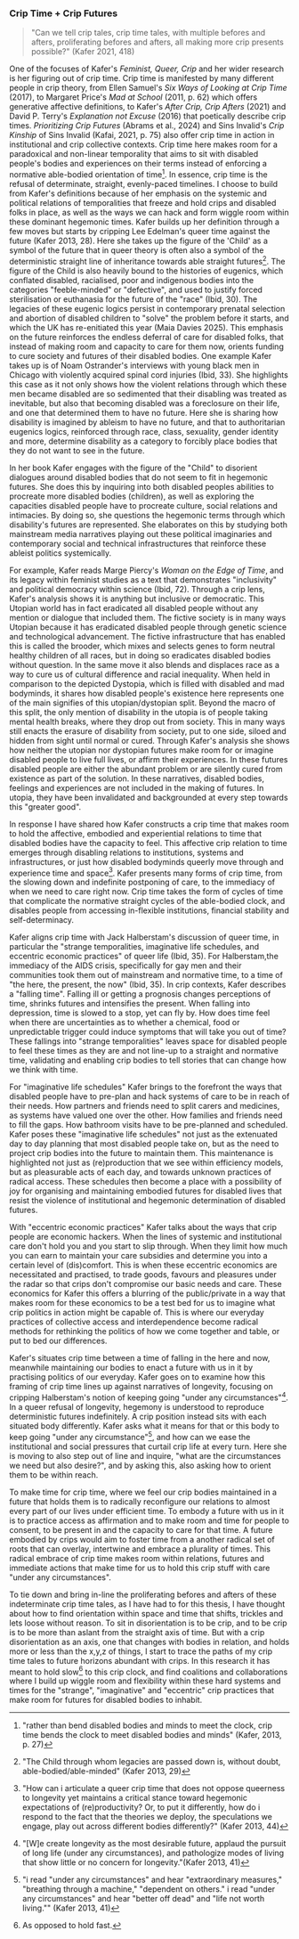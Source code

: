 ### Crip Time + Crip Futures

> "Can we tell crip tales, crip time tales, with multiple befores and afters, proliferating befores and afters, all making more crip presents possible?" (Kafer 2021, 418)

One of the focuses of Kafer's *Feminist, Queer, Crip* and her wider research is her figuring out of crip time. Crip time is manifested by many different people in crip theory, from Ellen Samuel's *Six Ways of Looking at Crip Time* (2017), to Margaret Price's *Mad at School* (2011, p. 62) which offers generative affective definitions, to Kafer's *After Crip, Crip Afters* (2021) and David P. Terry's *Explanation not Excuse* (2016) that poetically describe crip times. *Prioritizing Crip Futures* (Abrams et al., 2024) and Sins Invalid's *Crip Kinship* of Sins Invalid (Kafai, 2021, p. 75) also offer crip time in action in institutional and crip collective contexts. Crip time here makes room for a paradoxical and non-linear temporality that aims to sit with disabled people's bodies and experiences on their terms instead of enforcing a normative able-bodied orientation of time[^r12]. In essence, crip time is the refusal of determinate, straight, evenly-paced timelines. I choose to build from Kafer's definitions because of her emphasis on the systemic and political relations of temporalities that freeze and hold crips and disabled folks in place, as well as the ways we can hack and form wiggle room within these dominant hegemonic times. Kafer builds up her definition through a few moves but starts by cripping Lee Edelman's queer time against the future (Kafer 2013, 28). Here she takes up the figure of the 'Child' as a symbol of the future that in queer theory is often also a symbol of the deterministic straight line of inheritance towards able straight futures[^r13]. The figure of the Child is also heavily bound to the histories of eugenics, which conflated disabled, racialised, poor and indigenous bodies into the categories "feeble-minded" or "defective", and used to justify forced sterilisation or euthanasia for the future of the "race" (Ibid, 30). The legacies of these eugenic logics persist in contemporary prenatal selection and abortion of disabled children to "solve" the problem before it starts, and which the UK has re-enitiated this year (Maia Davies 2025). This emphasis on the future reinforces the endless deferral of care for disabled folks, that instead of making room and capacity to care for them now, orients funding to cure society and futures of their disabled bodies. One example Kafer takes up is of Noam Ostrander's interviews with young black men in Chicago with violently acquired spinal cord injuries (Ibid, 33). She highlights this case as it not only shows how the violent relations through which these men became disabled are so sedimented that their disabling was treated as inevitable, but also that becoming disabled was a foreclosure on their life, and one that determined them to have no future. Here she is sharing how disability is imagined by ableism to have no future, and that to authoritarian eugenics logics, reinforced through race, class, sexuality, gender identity and more, determine disability as a category to forcibly place bodies that they do not want to see in the future.

In her book Kafer engages with the figure of the "Child" to disorient dialogues around disabled bodies that do not seem to fit in hegemonic futures. She does this by inquiring into both disabled peoples abilities to procreate more disabled bodies (children), as well as exploring the capacities disabled people have to procreate culture, social relations and intimacies. By doing so, she questions the hegemonic terms through which disability's futures are represented. She elaborates on this by studying both mainstream media narratives playing out these political imaginaries and contemporary social and technical infrastructures that reinforce these ableist politics systemically.

For example, Kafer reads Marge Piercy's *Woman on the Edge of Time*, and its legacy within feminist studies as a text that demonstrates "inclusivity" and political democracy within science (Ibid, 72). Through a crip lens, Kafer's analysis shows it is anything but inclusive or democratic. This Utopian world has in fact eradicated all disabled people without any mention or dialogue that included them. The fictive society is in many ways Utopian because it has eradicated disabled people through genetic science and technological advancement. The fictive infrastructure that has enabled this is called the brooder, which mixes and selects genes to form neutral healthy children of all races, but in doing so eradicates disabled bodies without question. In the same move it also blends and displaces race as a way to cure us of cultural difference and racial inequality. When held in comparison to the depicted Dystopia, which is filled with disabled and mad bodyminds, it shares how disabled people's existence here represents one of the main signifies of this utopian/dystopian split. Beyond the macro of this split, the only mention of disability in the utopia is of people taking mental health breaks, where they drop out from society. This in many ways still enacts the erasure of disability from society, put to one side, siloed and hidden from sight until normal or cured. Through Kafer's analysis she shows how neither the utopian nor dystopian futures make room for or imagine disabled people to live full lives, or affirm their experiences. In these futures disabled people are either the abundant problem or are silently cured from existence as part of the solution. In these narratives, disabled bodies, feelings and experiences are not included in the making of futures. In utopia, they have been invalidated and backgrounded at every step towards this "greater good".

In response I have shared how Kafer constructs a crip time that makes room to hold the affective, embodied and experiential relations to time that disabled bodies have the capacity to feel. This affective crip relation to time emerges through disabling relations to institutions, systems and infrastructures, or just how disabled bodyminds queerly move through and experience time and space[^r14]. Kafer presents many forms of crip time, from the slowing down and indefinite postponing of care, to the immediacy of when we need to care right now. Crip time takes the form of cycles of time that complicate the normative straight cycles of the able-bodied clock, and disables people from accessing in-flexible institutions, financial stability and self-determinacy.

Kafer aligns crip time with Jack Halberstam's discussion of queer time, in particular the "strange temporalities, imaginative life schedules, and eccentric economic practices" of queer life (Ibid, 35). For Halberstam,the immediacy of the AIDS crisis, specifically for gay men and their communities took them out of mainstream and normative time, to a time of "the here, the present, the now" (Ibid, 35). In crip contexts, Kafer describes a "falling time". Falling ill or getting a prognosis changes perceptions of time, shrinks futures and intensifies the present. When falling into depression, time is slowed to a stop, yet can fly by. How does time feel when there are uncertainties as to whether a chemical, food or unpredictable trigger could induce symptoms that will take you out of time? These fallings into "strange temporalities" leaves space for disabled people to feel these times as they are and not line-up to a straight and normative time, validating and enabling crip bodies to tell stories that can change how we think with time.

For "imaginative life schedules" Kafer brings to the forefront the ways that disabled people have to pre-plan and hack systems of care to be in reach of their needs. How partners and friends need to split carers and medicines, as systems have valued one over the other. How families and friends need to fill the gaps. How bathroom visits have to be pre-planned and scheduled. Kafer poses these "imaginative life schedules" not just as the extenuated day to day planning that most disabled people take on, but as the need to project crip bodies into the future to maintain them. This maintenance is highlighted not just as (re)production that we see within efficiency models, but as pleasurable acts of each day, and towards unknown practices of radical access. These schedules then become a place with a possibility of joy for organising and maintaining embodied futures for disabled lives that resist the violence of institutional and hegemonic determination of disabled futures.

With "eccentric economic practices" Kafer talks about the ways that crip people are economic hackers. When the lines of systemic and institutional care don't hold you and you start to slip through. When they limit how much you can earn to maintain your care subsidies and determine you into a certain level of (dis)comfort. This is when these eccentric economics are necessitated and practised, to trade goods, favours and pleasures under the radar so that crips don't compromise our basic needs and care. These economics for Kafer this offers a blurring of the public/private in a way that makes room for these economics to be a test bed for us to imagine what crip politics in action might be capable of. This is where our everyday practices of collective access and interdependence become radical methods for rethinking the politics of how we come together and table, or put to bed our differences.

Kafer's situates crip time between a time of falling in the here and now, meanwhile maintaining our bodies to enact a future with us in it by practising politics of our everyday. Kafer goes on to examine how this framing of crip time lines up against narratives of longevity, focusing on cripping Halberstam's notion of keeping going "under any circumstances"[^r15]. In a queer refusal of longevity, hegemony is understood to reproduce deterministic futures indefinitely. A crip position instead sits with each situated body differently. Kafer asks what it means for that or this body to keep going "under any circumstance"[^r16], and how can we ease the institutional and social pressures that curtail crip life at every turn. Here she is moving to also step out of line and inquire, "what are the circumstances we need but also desire?", and by asking this, also asking how to orient them to be within reach.

To make time for crip time, where we feel our crip bodies maintained in a future that holds them is to radically reconfigure our relations to almost every part of our lives under efficient time. To embody a future with us in it is to practice access as affirmation and to make room and time for people to consent, to be present in and the capacity to care for that time. A future embodied by crips would aim to foster time from a another radical set of roots that can overlay, intertwine and embrace a plurality of times. This radical embrace of crip time makes room within relations, futures and immediate actions that make time for us to hold this crip stuff with care "under any circumstances".

To tie down and bring in-line the proliferating befores and afters of these indeterminate crip time tales, as I have had to for this thesis, I have thought about how to find orientation within space and time that shifts, trickles and lets loose without reason. To sit in disorientation is to be crip, and to be crip is to be more than aslant from the straight axis of time. But with a crip disorientation as an axis, one that changes with bodies in relation, and holds more or less than the x,y,z of things, I start to trace the paths of my crip time tales to future horizons abundant with crips. In this research it has meant to hold slow[^r17] to this crip clock, and find coalitions and collaborations where I build up wiggle room and flexibility within these hard systems and times for the "strange", "imaginative" and "eccentric" crip practices that make room for futures for disabled bodies to inhabit.

[^r12]: "rather than bend disabled bodies and minds to meet the clock, crip time bends the clock to meet disabled bodies and minds" (Kafer, 2013, p. 27)
[^r13]: "The Child through whom legacies are passed down is, without doubt, able-bodied/able-minded" (Kafer 2013, 29)
[^r14]: "How can i articulate a queer crip time that does not oppose queerness to longevity yet maintains a critical stance toward hegemonic expectations of (re)productivity? Or, to put it differently, how do i respond to the fact that the theories we deploy, the speculations we engage, play out across different bodies differently?" (Kafer 2013, 44)
[^r15]: "\[W\]e create longevity as the most desirable future, applaud the pursuit of long life (under any circumstances), and pathologize modes of living that show little or no concern for longevity."(Kafer 2013, 41)
[^r16]: "i read "under any circumstances" and hear "extraordinary measures," "breathing through a machine," "dependent on others." i read "under any circumstances" and hear "better off dead" and "life not worth living."" (Kafer 2013, 41)
[^r17]: As opposed to hold fast.
